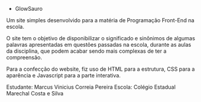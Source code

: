 - GlowSauro

Um site simples desenvolvido para a matéria de Programação Front-End na escola.

O site tem o objetivo de disponibilizar o significado e sinônimos de algumas palavras apresentadas em questões passadas na escola, durante as aulas da disciplina, que podem acabar sendo mais complexas de ter a compreensão.

Para a confecção do website, fiz uso de HTML para a estrutura, CSS para a aparência e Javascript para a parte interativa.

Estudante: Marcus Vinicius Correia Pereira
Escola: Colégio Estadual Marechal Costa e Silva
